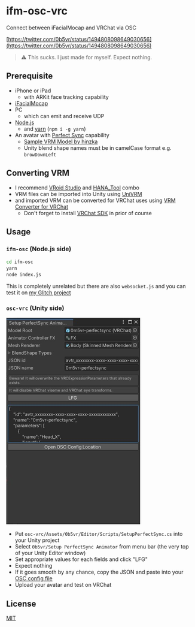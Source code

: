 # ifm-osc-vrc

Connect between iFacialMocap and VRChat via OSC

[https://twitter.com/0b5vr/status/1494808098649030656](https://twitter.com/0b5vr/status/1494808098649030656)

> ⚠ This sucks. I just made for myself. Expect nothing.

## Prerequisite

- iPhone or iPad
  - with ARKit face tracking capability
- [iFacialMocap](https://www.ifacialmocap.com/)
- PC
  - which can emit and receive UDP
- [Node.js](https://nodejs.org/)
  - and [yarn](https://yarnpkg.com/) (`npm i -g yarn`)
- An avatar with [Perfect Sync](https://hinzka.hatenablog.com/entry/2021/12/21/222635) capability
  - [Sample VRM Model by hinzka](https://github.com/hinzka/52blendshapes-for-VRoid-face)
  - Unity blend shape names must be in camelCase format e.g. `browDownLeft`

## Converting VRM

- I recommend [VRoid Studio](https://vroid.com/studio) and [HANA_Tool](https://booth.pm/ja/items/2437978) combo
- VRM files can be imported into Unity using [UniVRM](https://github.com/vrm-c/UniVRM/releases)
- and imported VRM can be converted for VRChat uses using [VRM Converter for VRChat](https://booth.pm/ja/items/1025226)
  - Don't forget to install [VRChat SDK](https://vrchat.com/home/download/) in prior of course

## Usage

### `ifm-osc` (Node.js side)

```sh
cd ifm-osc
yarn
node index.js
```

This is completely unrelated but there are also `websocket.js` and you can test it on [my Glitch project](https://glitch.com/~three-vrm-ifm-ws)

### `osc-vrc` (Unity side)

![The "Setup PerfectSync Animator" dialog on Unity](./readme-images/unity-dialog.jpg)

- Put `osc-vrc/Assets/0b5vr/Editor/Scripts/SetupPerfectSync.cs` into your Unity project
- Select `0b5vr/Setup PerfectSync Animator` from menu bar (the very top of your Unity Editor window)
- Set appropriate values for each fields and click "LFG"
- Expect nothing
- If it goes smooth by any chance, copy the JSON and paste into your [OSC config file](https://docs.vrchat.com/v2022.1.1/docs/osc-avatar-parameters)
- Upload your avatar and test on VRChat

## License

[MIT](./LICENSE)
